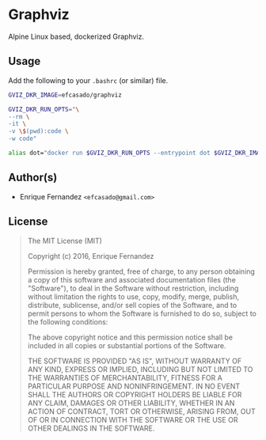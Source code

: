 # Graphviz

Alpine Linux based, dockerized Graphviz.


## Usage

Add the following to your `.bashrc` (or similar) file.

```sh
GVIZ_DKR_IMAGE=efcasado/graphviz

GVIZ_DKR_RUN_OPTS="\
--rm \
-it \
-v \$(pwd):code \
-w code"

alias dot="docker run $GVIZ_DKR_RUN_OPTS --entrypoint dot $GVIZ_DKR_IMAGE"
```



## Author(s)

- Enrique Fernandez `<efcasado@gmail.com>`


## License

> The MIT License (MIT)
>
> Copyright (c) 2016, Enrique Fernandez
>
> Permission is hereby granted, free of charge, to any person obtaining a copy
> of this software and associated documentation files (the "Software"), to deal
> in the Software without restriction, including without limitation the rights
> to use, copy, modify, merge, publish, distribute, sublicense, and/or sell
> copies of the Software, and to permit persons to whom the Software is
> furnished to do so, subject to the following conditions:
>
> The above copyright notice and this permission notice shall be included in
> all copies or substantial portions of the Software.
>
> THE SOFTWARE IS PROVIDED "AS IS", WITHOUT WARRANTY OF ANY KIND, EXPRESS OR
> IMPLIED, INCLUDING BUT NOT LIMITED TO THE WARRANTIES OF MERCHANTABILITY,
> FITNESS FOR A PARTICULAR PURPOSE AND NONINFRINGEMENT. IN NO EVENT SHALL THE
> AUTHORS OR COPYRIGHT HOLDERS BE LIABLE FOR ANY CLAIM, DAMAGES OR OTHER
> LIABILITY, WHETHER IN AN ACTION OF CONTRACT, TORT OR OTHERWISE, ARISING FROM,
> OUT OF OR IN CONNECTION WITH THE SOFTWARE OR THE USE OR OTHER DEALINGS IN
> THE SOFTWARE.
